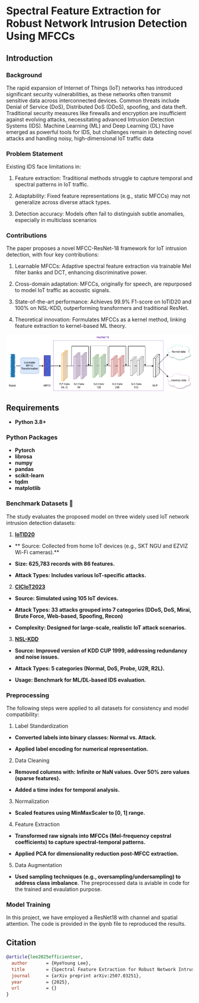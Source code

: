 # Spectral Feature Extraction for Robust Network Intrusion Detection Using MFCCs

## Introduction
### Background
The rapid expansion of Internet of Things (IoT) networks has introduced significant security vulnerabilities, as these networks often transmit sensitive data across interconnected devices. Common threats include Denial of Service (DoS), Distributed DoS (DDoS), spoofing, and data theft. Traditional security measures like firewalls and encryption are insufficient against evolving attacks, necessitating advanced Intrusion Detection Systems (IDS). Machine Learning (ML) and Deep Learning (DL) have emerged as powerful tools for IDS, but challenges remain in detecting novel attacks and handling noisy, high-dimensional IoT traffic data

### Problem Statement
Existing IDS face limitations in:

1. Feature extraction: Traditional methods struggle to capture temporal and spectral patterns in IoT traffic.

2. Adaptability: Fixed feature representations (e.g., static MFCCs) may not generalize across diverse attack types.

3. Detection accuracy: Models often fail to distinguish subtle anomalies, especially in multiclass scenarios

### Contributions
The paper proposes a novel MFCC-ResNet-18 framework for IoT intrusion detection, with four key contributions:

1. Learnable MFCCs: Adaptive spectral feature extraction via trainable Mel filter banks and DCT, enhancing discriminative power.

2. Cross-domain adaptation: MFCCs, originally for speech, are repurposed to model IoT traffic as acoustic signals.

3. State-of-the-art performance: Achieves 99.9% F1-score on IoTID20 and 100% on NSL-KDD, outperforming transformers and traditional ResNet.

4. Theoretical innovation: Formulates MFCCs as a kernel method, linking feature extraction to kernel-based ML theory.

![](Figures/arch.png?raw=true)

## Requirements
- **Python 3.8+**
### Python Packages
- **Pytorch**
- **librosa**
- **numpy**
- **pandas**
- **scikit-learn**
- **tqdm**
- **matplotlib**
### Benchmark Datasets 📝
The study evaluates the proposed model on three widely used IoT network intrusion detection datasets:

1. [**IoTID20**](https://www.kaggle.com/datasets/rohulaminlabid/iotid20-dataset)

- ** Source: Collected from home IoT devices (e.g., SKT NGU and EZVIZ Wi-Fi cameras).**

- **Size: 625,783 records with 86 features.**

- **Attack Types: Includes various IoT-specific attacks.**

2. [**CICIoT2023**](https://www.kaggle.com/datasets/akashdogra/cic-iot-2023)

- **Source: Simulated using 105 IoT devices.**

- **Attack Types: 33 attacks grouped into 7 categories (DDoS, DoS, Mirai, Brute Force, Web-based, Spoofing, Recon)**

- **Complexity: Designed for large-scale, realistic IoT attack scenarios.**

3. [**NSL-KDD**](https://www.kaggle.com/datasets/hassan06/nslkdd)

- **Source: Improved version of KDD CUP 1999, addressing redundancy and noise issues.**

- **Attack Types: 5 categories (Normal, DoS, Probe, U2R, R2L).**

- **Usage: Benchmark for ML/DL-based IDS evaluation.**
### Preprocessing 
The following steps were applied to all datasets for consistency and model compatibility:

1. Label Standardization

- **Converted labels into binary classes: Normal vs. Attack.**

- **Applied label encoding for numerical representation.**
  
2. Data Cleaning

- **Removed columns with: Infinite or NaN values. Over 50% zero values (sparse features).**

- **Added a time index for temporal analysis.**
  
3. Normalization

- **Scaled features using MinMaxScaler to [0, 1] range.**

4. Feature Extraction

- **Transformed raw signals into MFCCs (Mel-frequency cepstral coefficients) to capture spectral-temporal patterns.**

- **Applied PCA for dimensionality reduction post-MFCC extraction.**

5. Data Augmentation

- **Used sampling techniques (e.g., oversampling/undersampling) to address class imbalance.**
The preprocessed data is aviable in code for the trained and evaulation purpose.

### Model Training
In this project, we have employed a ResNet18 with channel and spatial attention. The code is provided in the ipynb file to reproduced the results.
## Citation
```bibtex
@article{lee2025efficientser,
  author       = {HyeYoung Lee},
  title        = {Spectral Feature Extraction for Robust Network Intrusion Detection Using MFCCs},
  journal      = {arXiv preprint arXiv:2507.03251},
  year         = {2025},
  url          = {}
}
